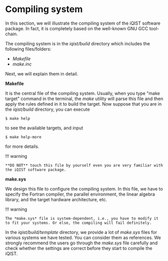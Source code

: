 # Compiling system

In this section, we will illustrate the compiling system of the iQIST software package. In fact, it is completely based on the well-known GNU GCC tool-chain.

The compiling system is in the *iqist/build* directory which includes the following files/folders:

* *Makefile*
* *make.inc*

Next, we will explain them in detail.

**Makefile**

It is the central file of the compiling system. Usually, when you type "make target" command in the terminal, the *make* utility will parse this file and then apply the rules defined in it to build the target. Now suppose that you are in the *iqist/build* directory, you can execute

```
$ make help
```

to see the available targets, and input

```
$ make help-more
```

for more details.

!!! warning

    **DO NOT** touch this file by yourself even you are very familiar with the iQIST software package.

**make.sys**

We design this file to configure the compiling system. In this file, we have to specify the Fortran compiler, the parallel environment, the linear algebra library, and the target hardware architecture, etc.

!!! warning

    The *make.sys* file is system-dependent, i.e., you have to modify it to fit your systems. Or else, the compiling will fail definitely.

In the *iqist/build/template* directory, we provide a lot of *make.sys* files for various systems we have tested. You can consider them as references. We strongly recommend the users go through the *make.sys* file carefully and check whether the settings are correct before they start to compile the iQIST.
